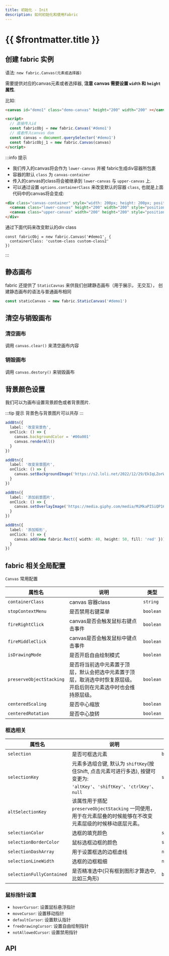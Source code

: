 ```yaml
---
title: 初始化 - Init
description: 如何初始化和使用Fabric
---
```

# {{ $frontmatter.title }}

## 创建 fabric 实例

语法: `new fabric.Canvas(元素或选择器)`

需要提供对应的canvas元素或者选择器, **注意 canvas 需要设置 `width` 和 `height` 属性**.

比如:

```html
<canvas id="demo1" class="demo-canvas" height="200" width="200" ></canvas>

<script>
  // 直接传入id
  const fabricObj = new fabric.Canvas('#demo1')
  // 或者传入canvas dom
  const canvas = document.querySelector('#demo1')
  const fabricObj_1 = new fabric.Canvas(canvas)
</script>
```

:::info 提示

+ 我们传入的canvas将会作为 `lower-canvas` 并被 fabric生成div容器所包裹
+ 容器的默认 `class` 为 `canvas-container`  
+ 传入的canvas的class将会被继承到 `lower-canvas` 与 `upper-canvas` 上.  
+ 可以通过设置 `options.containerClass` 来改变默认的容器 `class`, 也就是上面代码中的canvas将会变成:

```html
<div class="canvas-container" style="width: 200px; height: 200px; position: relative; user-select: none;">
  <canvas class="lower-canvas" height="200" width="200" style="position: absolute; width: 200px; height: 200px; left: 0px; top: 0px; touch-action: none; user-select: none;"></canvas>
  <canvas class="upper-canvas" width="200" height="200" style="position: absolute; width: 200px; height: 200px; left: 0px; top: 0px; touch-action: none; user-select: none; cursor: default;"></canvas>
</div>
```

通过下面代码来改变默认的div class

```ts{2}
const fabricObj = new fabric.Canvas('#demo1', {
  containerClass: 'custom-class custom-class2'
})
```

:::

## 静态画布

fabric 还提供了 `StaticCavnas` 来供我们创建静态画布（用于展示， 无交互），
创建静态画布的语法与普通画布相同 

```ts
const staticCanvas = new fabric.StaticCanvas('#demo1')
```

## 清空与销毁画布

### 清空画布

调用 `canvas.clear()` 来清空画布内容

### 销毁画布

调用 `canvas.destory()` 来销毁画布


## 背景颜色设置

我们可以为画布设置背景颜色或者背景图片.

:::tip 提示
背景色与背景图片可以共存
:::

<Runnable type="view">

```ts
addBtn({
  label: '改变背景色',
  onClick: () => {
    canvas.backgroundColor = '#00a001'
    canvas.renderAll()
  }
})

addBtn({
  label: '改变背景图片',
  onClick: () => {
    canvas.setBackgroundImage('https://s2.loli.net/2022/12/29/EkIqLZorWHKY4TA.webp', canvas.renderAll.bind(canvas))
  }
})

addBtn({
  label: '添加前景图片',
  onClick: () => {
    canvas.setOverlayImage('https://media.giphy.com/media/MiMkaPISiQP16xZpQT/giphy.gif', canvas.renderAll.bind(canvas))
  }
})

addBtn({
  label: '添加矩形',
  onClick: () => {
    canvas.add(new fabric.Rect({ width: 40, height: 50, fill: 'red' }))
  }
})
```

</Runnable>


## fabric 相关全局配置

`Canvas` 常用配置

| 属性名                   | 说明                                                                                                             | 类型      |
| ------------------------ | ---------------------------------------------------------------------------------------------------------------- | --------- |
| `containerClass`         | canvas 容器class                                                                                                 | `string`  |
| `stopContextMenu`        | 是否禁用右键菜单                                                                                                 | `boolean` |
| `fireRightClick`         | canvas是否会触发鼠标右键点击事件                                                                                 | `boolean` |
| `fireMiddleClick`        | canvas是否会触发鼠标中键点击事件                                                                                 | `boolean` |
| `isDrawingMode`          | 是否开启自由绘制模式                                                                                             | `boolean` |
| `preserveObjectStacking` | 是否将当前选中元素置于顶层，默认会把选中元素置于顶层，取消选中时恢复原层级。开启后则在元素选中时也会维持原层级。 | `boolean` |
| `centeredScaling`        | 是否中心缩放                                                                                                     | `boolean` |
| `centeredRotation`       | 是否中心旋转                                                                                                     | `boolean` |

### 框选相关

| 属性名                   | 说明                                                                                                             | 类型      |
| ------------------------ | ---------------------------------------------------------------------------------------------------------------- | --------- |
| `selection` | 是否可框选元素 |  `boolean` |
| `selectionKey` | 元素多选组合键, 默认为 `shiftKey`(按住Shift, 点击元素可进行多选), 按键可变更为: `'altKey'`、`'shiftKey'`、`'ctrlKey'`、`null` | `string` |
| `altSelectionKey` | 该属性用于搭配 `preserveObjectStacking` 一同使用， 用于在元素层叠的时候能够在不改变元素层级的时候移动底层元素。 | |
| `selectionColor` | 选框的填充颜色 | `string` |
| `selectionBorderColor` | 鼠标选框边框的颜色 | `string` |
| `selectionDashArray` | 用于设置框选的边框虚线 | `number[]` |
| `selectionLineWidth` | 选框的边框粗细 | `number` |
| `selectionFullyContained` | 是否精准选中(只有框到图形才算选中, 比如三角形) | `boolean` |

### 鼠标指针设置

+ `hoverCursor`: 设置鼠标悬浮指针
+ `moveCursor`: 设置移动指针
+ `defaultCursor`: 设置默认指针
+ `freeDrawingCursor`: 设置自由绘制指针
+ `notAllowedCursor`: 设置禁用指针

## API

<!--@include:./canvas/staticApi.md -->

